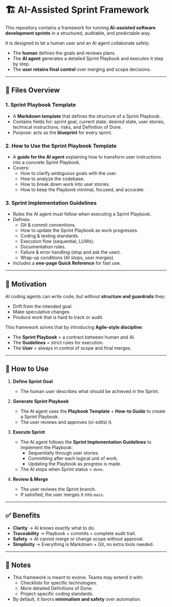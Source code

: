 # 🏗️ AI-Assisted Sprint Framework

This repository contains a framework for running **AI-assisted software development sprints** in a structured, auditable, and predictable way.  

It is designed to let a human user and an AI agent collaborate safely:
- The **human** defines the goals and reviews plans.  
- The **AI agent** generates a detailed Sprint Playbook and executes it step by step.  
- The **user retains final control** over merging and scope decisions.  

---

## 📑 Files Overview

### 1. Sprint Playbook Template
- A **Markdown template** that defines the structure of a Sprint Playbook.  
- Contains fields for: sprint goal, current state, desired state, user stories, technical instructions, risks, and Definition of Done.  
- Purpose: acts as the **blueprint** for every sprint.  

### 2. How to Use the Sprint Playbook Template
- A **guide for the AI agent** explaining how to transform user instructions into a concrete Sprint Playbook.  
- Covers:  
  - How to clarify ambiguous goals with the user.  
  - How to analyze the codebase.  
  - How to break down work into user stories.  
  - How to keep the Playbook minimal, focused, and accurate.  

### 3. Sprint Implementation Guidelines
- Rules the AI agent must follow when executing a Sprint Playbook.  
- Defines:  
  - Git & commit conventions.  
  - How to update the Sprint Playbook as work progresses.  
  - Coding & testing standards.  
  - Execution flow (sequential, LUWs).  
  - Documentation rules.  
  - Failure & error handling (stop and ask the user).  
  - Wrap-up conditions (AI stops, user merges).  
- Includes a **one-page Quick Reference** for fast use.  

---

## 🎯 Motivation

AI coding agents can write code, but without **structure and guardrails** they:  
- Drift from the intended goal.  
- Make speculative changes.  
- Produce work that is hard to track or audit.  

This framework solves that by introducing **Agile-style discipline**:  
- The **Sprint Playbook** = a contract between human and AI.  
- The **Guidelines** = strict rules for execution.  
- The **User** = always in control of scope and final merges.  

---

## 🚀 How to Use

1. **Define Sprint Goal**  
   - The human user describes what should be achieved in the Sprint.  

2. **Generate Sprint Playbook**  
   - The AI agent uses the **Playbook Template** + **How-to Guide** to create a Sprint Playbook.  
   - The user reviews and approves (or edits) it.  

3. **Execute Sprint**  
   - The AI agent follows the **Sprint Implementation Guidelines** to implement the Playbook:  
     - Sequentially through user stories.  
     - Committing after each logical unit of work.  
     - Updating the Playbook as progress is made.  
   - The AI stops when Sprint status = `done`.  

4. **Review & Merge**  
   - The user reviews the Sprint branch.  
   - If satisfied, the user merges it into `main`.  

---

## ✅ Benefits

- **Clarity** → AI knows exactly what to do.  
- **Traceability** → Playbook + commits = complete audit trail.  
- **Safety** → AI cannot merge or change scope without approval.  
- **Simplicity** → Everything is Markdown + Git, no extra tools needed.  

---

## 📌 Notes

- This framework is meant to evolve. Teams may extend it with:  
  - Checklists for specific technologies.  
  - More detailed Definitions of Done.  
  - Project-specific coding standards.  
- By default, it favors **minimalism and safety** over automation.  
